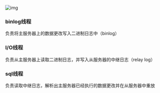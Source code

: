 ![img](https://uploadfiles.nowcoder.com/files/20200806/6638786_1596672567325_master-slave.png)

### binlog线程

负责将主服务器上的数据更改写入二进制日志中（binlog）

### I/O线程

负责从主服务器上读取二进制日志，并写入从服务器的中继日志（relay log）

### sql线程

负责读取中继日志，解析出主服务器已经执行的数据更改并在从服务器中重放

